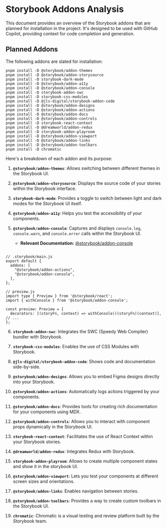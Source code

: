 
# Storybook Addons Analysis

This document provides an overview of the Storybook addons that are planned for installation in the project. It's designed to be used with GitHub Copilot, providing context for code completion and generation.

## Planned Addons

The following addons are slated for installation:

	pnpm install -D @storybook/addon-themes
	pnpm install -D @storybook/addon-storysource
	pnpm install -D storybook-dark-mode
	pnpm install -D @storybook/addon-a11y
	pnpm install -D @storybook/addon-console
	pnpm install -D storybook-addon-swc
	pnpm install -D storybook-css-modules
	pnpm install -D @jls-digital/storybook-addon-code
	pnpm install -D @storybook/addon-designs
	pnpm install -D @storybook/addon-actions
	pnpm install -D @storybook/addon-docs
	pnpm install -D @storybook/addon-controls
	pnpm install -D storybook-react-context
	pnpm install -D @dreamworld/addon-redux
	pnpm install -D storybook-addon-playroom
	pnpm install -D @storybook/addon-viewport
	pnpm install -D @storybook/addon-links
	pnpm install -D @storybook/addon-toolbars
	pnpm install -D chromatic

Here's a breakdown of each addon and its purpose:

1.  **`@storybook/addon-themes`**: Allows switching between different themes in the Storybook UI.

2.  **`@storybook/addon-storysource`**: Displays the source code of your stories within the Storybook interface.

3.  **`storybook-dark-mode`**: Provides a toggle to switch between light and dark modes for the Storybook UI itself.

4.  **`@storybook/addon-a11y`**: Helps you test the accessibility of your components.

5.  **`@storybook/addon-console`**: Captures and displays `console.log`, `console.warn`, and `console.error` calls within the Storybook UI.

    *   **Relevant Documentation:** [@storybook/addon-console](https://www.npmjs.com/package/@storybook/addon-console)
```

```

 
    // .storybook/main.js
    export default {
      addons: [
        "@storybook/addon-actions",
        "@storybook/addon-console",
      ],
    };

    // preview.js
    import type { Preview } from '@storybook/react';
    import { withConsole } from '@storybook/addon-console';

    const preview: Preview = {
      decorators: [(storyFn, context) => withConsole()(storyFn)(context)],
    // ...
    };
    
6.  **`storybook-addon-swc`**: Integrates the SWC (Speedy Web Compiler) bundler with Storybook.

7.  **`storybook-css-modules`**: Enables the use of CSS Modules with Storybook.

8.  **`@jls-digital/storybook-addon-code`**: Shows code and documentation side-by-side.

9.  **`@storybook/addon-designs`**: Allows you to embed Figma designs directly into your Storybook.

10. **`@storybook/addon-actions`**: Automatically logs actions triggered by your components.

11. **`@storybook/addon-docs`**: Provides tools for creating rich documentation for your components using MDX.

12. **`@storybook/addon-controls`**: Allows you to interact with component props dynamically in the Storybook UI.

13. **`storybook-react-context`**: Facilitates the use of React Context within your Storybook stories.

14. **`@dreamworld/addon-redux`**: Integrates Redux with Storybook.

15. **`storybook-addon-playroom`**: Allows to create multiple component states and show it in the storybook UI.

16. **`@storybook/addon-viewport`**: Lets you test your components at different screen sizes and orientations.

17. **`@storybook/addon-links`**: Enables navigation between stories.

18. **`@storybook/addon-toolbars`**: Provides a way to create custom toolbars in the Storybook UI.

19. **`chromatic`**: Chromatic is a visual testing and review platform built by the Storybook team.
```
